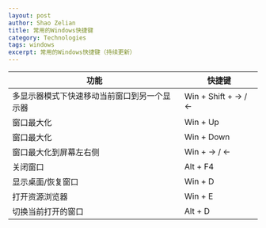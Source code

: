 ```yaml
---
layout: post
author: Shao Zelian
title: 常用的Windows快捷键
category: Technologies
tags: windows
excerpt: 常用的Windows快捷键（持续更新）
---
```

<div class="special__table"></div>

| 功能                                         | 快捷键                |
| -------------------------------------------- | --------------------- |
| 多显示器模式下快速移动当前窗口到另一个显示器 | Win + Shift + -> / <- |
| 窗口最大化                                   | Win + Up              |
| 窗口最大化                                   | Win + Down            |
| 窗口最大化到屏幕左右侧                       | Win + -> / <-         |
| 关闭窗口                                     | Alt + F4              |
| 显示桌面/恢复窗口                            | Win + D               |
| 打开资源浏览器                               | Win + E               |
| 切换当前打开的窗口                           | Alt + D               |